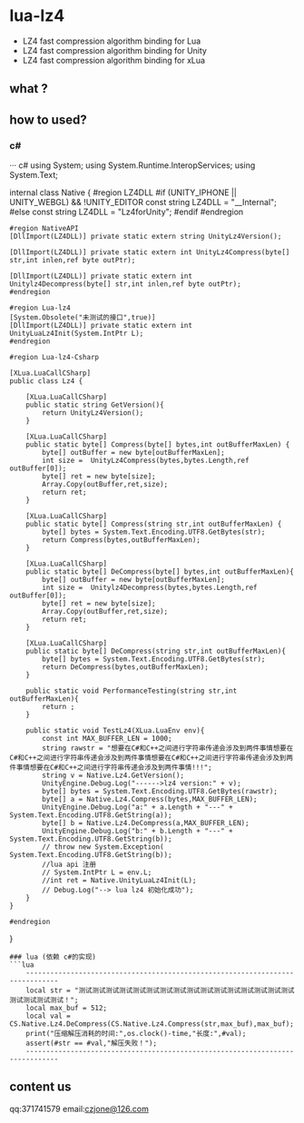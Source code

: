 # lua-lz4
* LZ4 fast compression algorithm binding for Lua 
* LZ4 fast compression algorithm binding for Unity
* LZ4 fast compression algorithm binding for xLua

## what ?


## how to used?
### c#
··· c#
using System;
using System.Runtime.InteropServices;
using System.Text;

internal class Native {
	#region LZ4DLL
	#if (UNITY_IPHONE || UNITY_WEBGL) && !UNITY_EDITOR
	const string LZ4DLL = "__Internal";
	#else
	const string LZ4DLL = "Lz4forUnity";
	#endif
	#endregion
	
	#region NativeAPI
	[DllImport(LZ4DLL)] private static extern string UnityLz4Version();

	[DllImport(LZ4DLL)] private static extern int UnityLz4Compress(byte[] str,int inlen,ref byte outPtr);

	[DllImport(LZ4DLL)] private static extern int Unitylz4Decompress(byte[] str,int inlen,ref byte outPtr);
	#endregion

	#region Lua-lz4
	[System.Obsolete("未测试的接口",true)]
	[DllImport(LZ4DLL)] private static extern int UnityLuaLz4Init(System.IntPtr L);
	#endregion

	#region Lua-lz4-Csharp 

	[XLua.LuaCallCSharp]
	public class Lz4 {

		[XLua.LuaCallCSharp]
		public static string GetVersion(){
			return UnityLz4Version();
		}

		[XLua.LuaCallCSharp]
		public static byte[] Compress(byte[] bytes,int outBufferMaxLen) {
			byte[] outBuffer = new byte[outBufferMaxLen];
			int size =  UnityLz4Compress(bytes,bytes.Length,ref outBuffer[0]);
			byte[] ret = new byte[size];
			Array.Copy(outBuffer,ret,size);
			return ret;
		}

		[XLua.LuaCallCSharp]
		public static byte[] Compress(string str,int outBufferMaxLen) {
			byte[] bytes = System.Text.Encoding.UTF8.GetBytes(str);
			return Compress(bytes,outBufferMaxLen);
		}

		[XLua.LuaCallCSharp]
		public static byte[] DeCompress(byte[] bytes,int outBufferMaxLen){
           	byte[] outBuffer = new byte[outBufferMaxLen];
			int size =  Unitylz4Decompress(bytes,bytes.Length,ref outBuffer[0]);
			byte[] ret = new byte[size];
			Array.Copy(outBuffer,ret,size);
			return ret;
		}

		[XLua.LuaCallCSharp]
		public static byte[] DeCompress(string str,int outBufferMaxLen){
           	byte[] bytes = System.Text.Encoding.UTF8.GetBytes(str);
			return DeCompress(bytes,outBufferMaxLen);
		}

		public static void PerformanceTesting(string str,int outBufferMaxLen){
           	return ;
		}

	    public static void TestLz4(XLua.LuaEnv env){
			const int MAX_BUFFER_LEN = 1000;
			string rawstr = "想要在C#和C++之间进行字符串传递会涉及到两件事情想要在C#和C++之间进行字符串传递会涉及到两件事情想要在C#和C++之间进行字符串传递会涉及到两件事情想要在C#和C++之间进行字符串传递会涉及到两件事情!!!";
			string v = Native.Lz4.GetVersion();
			UnityEngine.Debug.Log("------>lz4 version:" + v);
			byte[] bytes = System.Text.Encoding.UTF8.GetBytes(rawstr);
			byte[] a = Native.Lz4.Compress(bytes,MAX_BUFFER_LEN);
			UnityEngine.Debug.Log("a:" + a.Length + "---" + System.Text.Encoding.UTF8.GetString(a));
			byte[] b = Native.Lz4.DeCompress(a,MAX_BUFFER_LEN);
			UnityEngine.Debug.Log("b:" + b.Length + "---" + System.Text.Encoding.UTF8.GetString(b));
			// throw new System.Exception( System.Text.Encoding.UTF8.GetString(b));
			//lua api 注册
			// System.IntPtr L = env.L;
			//int ret = Native.UnityLuaLz4Init(L);
			// Debug.Log("--> lua lz4 初始化成功");
		}
	}

	#endregion
}
```
### lua (依赖 c#的实现)
```lua
    ------------------------------------------------------------------------------
    local str = "测试测试测试测试测试测试测试测试测试测试测试测试测试测试测试测试测试测试测试测试！";
    local max_buf = 512;
    local val = CS.Native.Lz4.DeCompress(CS.Native.Lz4.Compress(str,max_buf),max_buf);
    print("压缩解压消耗的时间:",os.clock()-time,"长度:",#val);
    assert(#str == #val,"解压失败！");
    ------------------------------------------------------------------------------
```
## content us
qq:371741579
email:czjone@126.com
